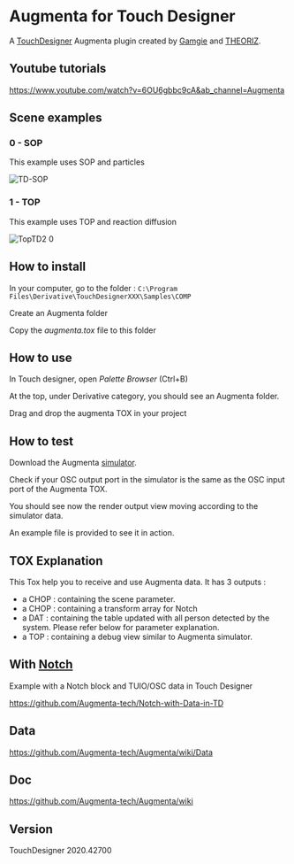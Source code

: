 ﻿Augmenta for Touch Designer
============================

A [TouchDesigner](https://derivative.ca/) Augmenta plugin created by [Gamgie](http://www.gamgie.com) and [THEORIZ](http://www.theoriz.com/en/).


Youtube tutorials
-------------------------------------
https://www.youtube.com/watch?v=6OU6gbbc9cA&ab_channel=Augmenta


Scene examples 
-------------------------------------
### 0 - SOP
This example uses SOP and particles

![TD-SOP](https://user-images.githubusercontent.com/64955193/135990922-5dede4f0-ff97-479e-921b-e6aef9efb53b.gif)


### 1 - TOP
This example uses TOP and reaction diffusion

![TopTD2 0](https://user-images.githubusercontent.com/64955193/136021020-8ad71680-81fa-4254-876b-115b768685d5.gif)


How to install
-------------------------------------

In your computer, go to the folder : `C:\Program Files\Derivative\TouchDesignerXXX\Samples\COMP`

Create an Augmenta folder

Copy the *augmenta.tox* file to this folder

How to use
-------------------------------------
In Touch designer, open *Palette Browser* (Ctrl+B)

At the top, under Derivative category, you should see an Augmenta folder.

Drag and drop the augmenta TOX in your project

How to test
------------------------------------
Download the Augmenta [simulator](https://github.com/Theoriz/Augmenta-Simulator/releases).

Check if your OSC output port in the simulator is the same as the OSC input port of the Augmenta TOX.

You should see now the render output view moving according to the simulator data.

An example file is provided to see it in action. 

TOX Explanation
-------------------------------------
This Tox help you to receive and use Augmenta data.
It has 3 outputs : 
- a CHOP : containing the scene parameter.
- a CHOP : containing a transform array for Notch
- a DAT : containing the table updated with all person detected by the system. Please refer below for parameter explanation.
- a TOP : containing a debug view similar to Augmenta simulator.

With [Notch](https://www.notch.one/)
-------------------------------------
Example with a Notch block and TUIO/OSC data in Touch Designer

https://github.com/Augmenta-tech/Notch-with-Data-in-TD

Data
-------------------------------------
https://github.com/Augmenta-tech/Augmenta/wiki/Data

Doc
-------------
https://github.com/Augmenta-tech/Augmenta/wiki

Version
-------------
TouchDesigner 2020.42700
